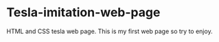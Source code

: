# Tesla-imitation-web-page
HTML and CSS tesla web page. 
This is my first web page so try to enjoy.
